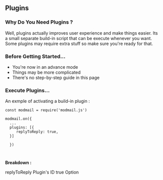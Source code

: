 ## Plugins

### **Why Do You Need Plugins** ?

Well, plugins actually improves user experience and make things easier. Its a small separate build-in script that can be execute whenever you want. Some plugins may require extra stuff so make sure you're ready for that.


### **Before Getting Started...**

- You're now in an advance mode
- Things may be more complicated
- There's no step-by-step guide in this page


### **Execute Plugins**...

An exmple of activating a build-in plugin :

```
const modmail = require('modmail.js') 

modmail.on({ 
  ...
  plugins: [{
     replyToReply: true,
  }]
  
  })
  
  
 ```
**Breakdown :** 

   <td>
         replyToReply
    </td>
    <td>
      Plugin's ID
    </td>


   <td>
         true
    </td>
    <td>
      Option <boolean>
    </td>

     
